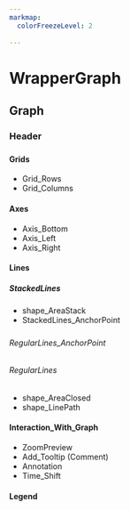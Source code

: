 ```yaml
---
markmap:
  colorFreezeLevel: 2
  
---
```


# WrapperGraph


## Graph
### Header
###
#### Grids
- Grid_Rows
- Grid_Columns
#### Axes
- Axis_Bottom
- Axis_Left
- Axis_Right

#### Lines
##### StackedLines
- shape_AreaStack
- StackedLines_AnchorPoint 

##### 
###### RegularLines_AnchorPoint
###### RegularLines
- shape_AreaClosed
- shape_LinePath

#### Interaction_With_Graph
- ZoomPreview
- Add_Tooltip (Comment)
- Annotation
- Time_Shift
#### Legend 















